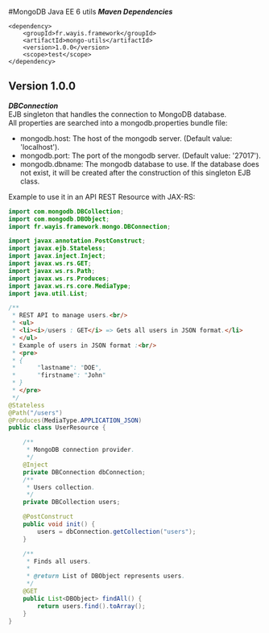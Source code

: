 #MongoDB Java EE 6 utils
**_Maven Dependencies_**<br/>
```
<dependency>
    <groupId>fr.wayis.framework</groupId>
    <artifactId>mongo-utils</artifactId>
    <version>1.0.0</version>
    <scope>test</scope>
</dependency>
```
## Version 1.0.0
**_DBConnection_**<br/>
EJB singleton that handles the connection to MongoDB database.<br/>
All properties are searched into a mongodb.properties bundle file:

* mongodb.host: The host of the mongodb server. (Default value: 'localhost').</li>
* mongodb.port: The port of the mongodb server. (Default value: '27017').</li>
* mongodb.dbname: The mongodb database to use. If the database does not exist, it will be created after the construction of this singleton EJB class.</li>

Example to use it in an API REST Resource with JAX-RS:

```java
import com.mongodb.DBCollection;
import com.mongodb.DBObject;
import fr.wayis.framework.mongo.DBConnection;

import javax.annotation.PostConstruct;
import javax.ejb.Stateless;
import javax.inject.Inject;
import javax.ws.rs.GET;
import javax.ws.rs.Path;
import javax.ws.rs.Produces;
import javax.ws.rs.core.MediaType;
import java.util.List;

/**
 * REST API to manage users.<br/>
 * <ul>
 * <li><i>/users : GET</i> => Gets all users in JSON format.</li>
 * </ul>
 * Example of users in JSON format :<br/>
 * <pre>
 * {
 *      "lastname": "DOE",
 *      "firstname": "John"
 * }
 * </pre>
 */
@Stateless
@Path("/users")
@Produces(MediaType.APPLICATION_JSON)
public class UserResource {

    /**
     * MongoDB connection provider.
     */
    @Inject
    private DBConnection dbConnection;
    /**
     * Users collection.
     */
    private DBCollection users;

    @PostConstruct
    public void init() {
        users = dbConnection.getCollection("users");
    }

    /**
     * Finds all users.
     *
     * @return List of DBObject represents users.
     */
    @GET
    public List<DBObject> findAll() {
        return users.find().toArray();
    }
}
```